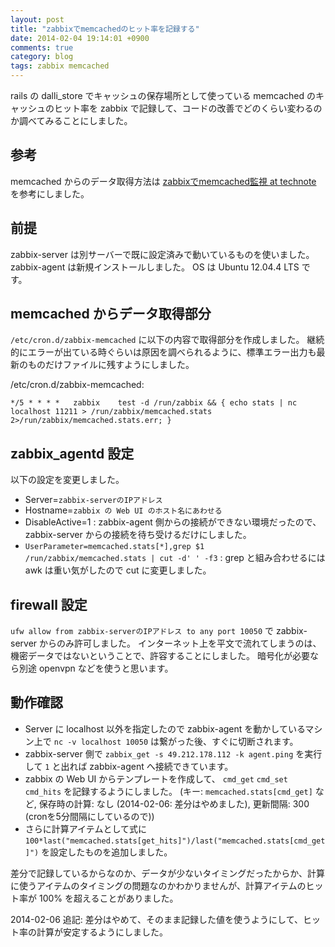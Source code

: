 ```yaml
---
layout: post
title: "zabbixでmemcachedのヒット率を記録する"
date: 2014-02-04 19:14:01 +0900
comments: true
category: blog
tags: zabbix memcached
---
```

rails の dalli_store でキャッシュの保存場所として使っている memcached のキャッシュのヒット率を zabbix で記録して、コードの改善でどのくらい変わるのか調べてみることにしました。

<!--more-->

## 参考

memcached からのデータ取得方法は [zabbixでmemcached監視 at technote](http://blog.withsin.net/2010/09/06/zabbix%E3%81%A7memcached%E7%9B%A3%E8%A6%96/) を参考にしました。

## 前提

zabbix-server は別サーバーで既に設定済みで動いているものを使いました。
zabbix-agent は新規インストールしました。
OS は Ubuntu 12.04.4 LTS です。

## memcached からデータ取得部分

`/etc/cron.d/zabbix-memcached` に以下の内容で取得部分を作成しました。
継続的にエラーが出ている時ぐらいは原因を調べられるように、標準エラー出力も最新のものだけファイルに残すようにしました。

<p class="filename">/etc/cron.d/zabbix-memcached:</p>

```text
*/5 * * * *   zabbix    test -d /run/zabbix && { echo stats | nc localhost 11211 > /run/zabbix/memcached.stats 2>/run/zabbix/memcached.stats.err; }
```

## zabbix_agentd 設定

以下の設定を変更しました。

- Server=`zabbix-serverのIPアドレス`
- Hostname=`zabbix の Web UI のホスト名にあわせる`
- DisableActive=1 : zabbix-agent 側からの接続ができない環境だったので、 zabbix-server からの接続を待ち受けるだけにしました。
- `UserParameter=memcached.stats[*],grep $1 /run/zabbix/memcached.stats | cut -d' ' -f3` : grep と組み合わせるには awk は重い気がしたので cut に変更しました。

## firewall 設定

`ufw allow from zabbix-serverのIPアドレス to any port 10050` で zabbix-server からのみ許可しました。
インターネット上を平文で流れてしまうのは、機密データではないということで、許容することにしました。
暗号化が必要なら別途 openvpn などを使うと思います。

## 動作確認

- Server に localhost 以外を指定したので zabbix-agent を動かしているマシン上で `nc -v localhost 10050` は繋がった後、すぐに切断されます。
- zabbix-server 側で `zabbix_get -s 49.212.178.112 -k agent.ping` を実行して `1` と出れば zabbix-agent へ接続できています。
- zabbix の Web UI からテンプレートを作成して、 `cmd_get` `cmd_set` `cmd_hits` を記録するようにしました。
  (キー: `memcached.stats[cmd_get]` など, 保存時の計算: なし (2014-02-06: 差分はやめました), 更新間隔: 300 (cronを5分間隔にしているので))
- さらに計算アイテムとして式に `100*last("memcached.stats[get_hits]")/last("memcached.stats[cmd_get]")` を設定したものを追加しました。

差分で記録しているからなのか、データが少ないタイミングだったからか、計算に使うアイテムのタイミングの問題なのかわかりませんが、計算アイテムのヒット率が 100% を超えることがありました。

2014-02-06 追記:
差分はやめて、そのまま記録した値を使うようにして、ヒット率の計算が安定するようにしました。
